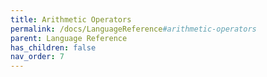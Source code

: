 ```yaml
---
title: Arithmetic Operators
permalink: /docs/LanguageReference#arithmetic-operators
parent: Language Reference
has_children: false
nav_order: 7
---
```

